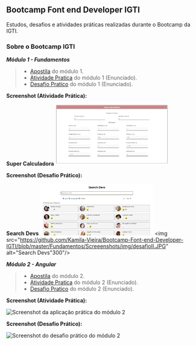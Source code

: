 ## Bootcamp Font end Developer IGTI

Estudos, desafios e atividades práticas realizadas durante o Bootcamp da IGTI.

### Sobre o Bootcamp IGTI

**_Módulo 1 - Fundamentos_**

> - [Apostila](https://drive.google.com/file/d/1dwTGBVSNEy7TQLMuYC9QJnZEJuWXkvSl/view?usp=sharing) do módulo 1.<br/>
> - [Atividade Pratica](https://drive.google.com/file/d/1Mma-dpwMZTo_YqmhZV8WOm5gpcKEg_0h/view?usp=sharing) do módulo 1 (Enunciado).<br/>
> - [Desafio Pratico](https://drive.google.com/file/d/1u-MGtgVmJ-xjX1IslvB8xRkOPCvI5hM7/view?usp=sharing) do módulo 1 (Enunciado).<br/>

**Screenshot (Atividade Prática):**

**Super Calculadora**
<img src="https://github.com/Kamila-Vieira/Bootcamp-Font-end-Developer-IGTI/blob/master/Fundamentos/Screeenshots/img/SuperCalculadoraScreenshot.jpeg" alt="Super Calculadora" width="300"/>

**Screenshot (Desafio Prático):**

**Search Devs**
<img src="https://github.com/Kamila-Vieira/Bootcamp-Font-end-Developer-IGTI/blob/master/Fundamentos/Screeenshots/img/desafioI.JPG" alt="Search Devs" width="300"/>
<img src="https://github.com/Kamila-Vieira/Bootcamp-Font-end-Developer-IGTI/blob/master/Fundamentos/Screeenshots/img/desafioII.JPG" alt="Search Devs"300"/>

**_Módulo 2 - Angular_**

> - [Apostila](https://drive.google.com/file/d/1MlyJ1bA2Q7aNwDbm87bI-6wXfPrKKORC/view?usp=sharing) do módulo 2.<br/>
> - [Atividade Pratica](https://drive.google.com/file/d/1djrctL04x7MLhG6ZsDcfB2CS_TS_w20D/view?usp=sharing) do módulo 2 (Enunciado).<br/>
> - [Desafio Pratico](https://drive.google.com/file/d/1D621R-iudADEwVRKSiK92whyt3EUubpV/view?usp=sharing) do módulo 2 (Enunciado).<br/>

**Screenshot (Atividade Prática):**

<img src="" alt="Screenshot da aplicação prática do módulo 2" width="300"/>

**Screenshot (Desafio Prático):**

<img src="" alt="Screenshot do desafio prático do módulo 2" width="300"/>
